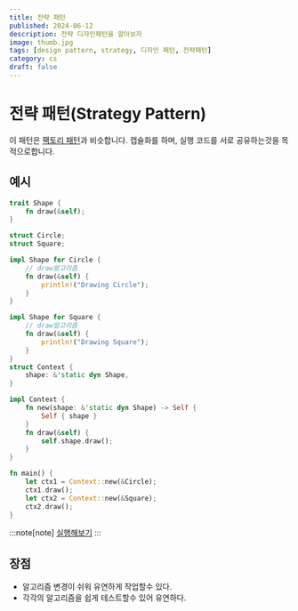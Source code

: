 ```yaml
---
title: 전략 패턴
published: 2024-06-12
description: 전략 디자인패턴을 알아보자
image: thumb.jpg
tags: [design pattern, strategy, 디자인 패턴, 전략패턴]
category: cs
draft: false
---
```

# 전략 패턴(Strategy Pattern)
이 패턴은 [팩토리 패턴](../cs-2/)과 비슷합니다.
캡슐화를 하며, 실행 코드를 서로 공유하는것을 목적으로합니다.

## 예시
```rs
trait Shape {
    fn draw(&self);
}

struct Circle;
struct Square;

impl Shape for Circle {
    // draw알고리즘
    fn draw(&self) {
        println!("Drawing Circle");
    }
}

impl Shape for Square {
    // draw알고리즘
    fn draw(&self) {
        println!("Drawing Square");
    }
}
struct Context {
    shape: &'static dyn Shape,
}

impl Context {
    fn new(shape: &'static dyn Shape) -> Self {
        Self { shape }
    }
    fn draw(&self) {
        self.shape.draw();
    }
}

fn main() {
    let ctx1 = Context::new(&Circle);
    ctx1.draw();
    let ctx2 = Context::new(&Square);
    ctx2.draw();
}
```
:::note[note]
[실행해보기](https://play.rust-lang.org/?version=stable&mode=debug&edition=2015&gist=b1800d828ddb121e054ebf2bdc6d5a82)
:::


## 장점
- 알고리즘 변경이 쉬워 유연하게 작업할수 있다.
- 각각의 알고리즘을 쉽게 테스트할수 있어 유연하다.